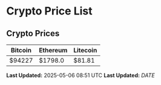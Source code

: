 # Crypto Price List

## Crypto Prices
| Bitcoin | Ethereum | Litecoin |
| ------- | -------- | -------- |
| $94227 | $1798.0 | $81.81 |
**Last Updated:** 2025-05-06 08:51 UTC
**Last Updated:** $DATE$
